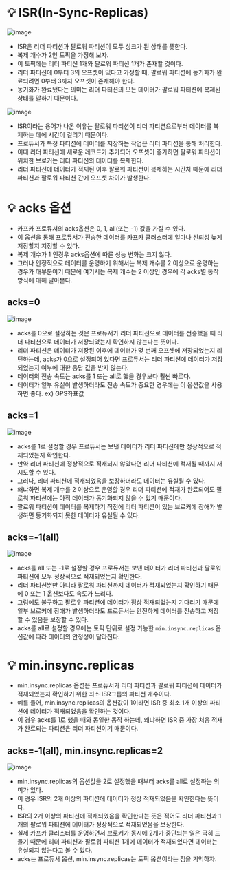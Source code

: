 # 💡 ISR(In-Sync-Replicas)

![image](https://github.com/user-attachments/assets/54c39753-4a83-47e4-bd31-776e559a2d57)

- ISR은 리더 파티션과 팔로워 파티션이 모두 싱크가 된 상태를 뜻한다.
- 복제 개수가 2인 토픽을 가정해 보자.
- 이 토픽에는 리더 파티션 1개와 팔로워 파티션 1개가 존재할 것이다.
- 리더 파티션에 0부터 3의 오프셋이 있다고 가정할 때, 팔로워 파티션에 동기화가 완료되려면 0부터 3까지 오프셋이 존재해야 한다.
- 동기화가 완료됐다는 의미는 리더 파티션의 모든 데이터가 팔로워 파티션에 복제된 상태를 말하기 때문이다.

![image](https://github.com/user-attachments/assets/41e76dfa-0447-43bc-b9fb-f54b8bdc676d)

- ISR이라는 용어가 나온 이유는 팔로워 파티션이 리더 파티션으로부터 데이터를 복제하는 데에 시간이 걸리기 때문이다.
- 프로듀서가 특정 파티션에 데이터를 저장하는 작업은 리더 파티션을 통해 처리한다.
- 이때 리더 파티션에 새로운 레코드가 추가되어 오프셋이 증가하면 팔로워 파티션이 위치한 브로커는 리더 파티션의 데이터를 복제한다.
- 리더 파티션에 데이터가 적재된 이후 팔로워 파티션이 복제하는 시간차 때문에 리더 파티션과 팔로워 파티션 간에 오프셋 차이가 발생한다.

# 💡 acks 옵션

- 카프카 프로듀서의 acks옵션은 0, 1, all(또는 -1) 값을 가질 수 있다.
- 이 옵션을 통해 프로듀서가 전송한 데이터를 카프카 클러스터에 얼마나 신뢰성 높게 저장할지 지정할 수 있다.
- 복제 개수가 1 인경우 acks옵션에 따른 성능 변화는 크지 않다.
- 그러나 안정적으로 데이터를 운영하기 위해서는 복제 개수를 2 이상으로 운영하는 경우가 대부분이기 때문에 여기서는 복제 개수는 2 이상인 경우에 각 acks별 동작 방식에 대해 알아본다.

## acks=0

![image](https://github.com/user-attachments/assets/c483bcff-ca20-446b-9402-5b8a5bc5b276)

- acks를 0으로 설정하는 것은 프로듀서가 리더 파티션으로 데이터를 전송했을 때 리더 파티션으로 데이터가 저장되었는지 확인하지 않는다는 뜻이다.
- 리더 파티션은 데이터가 저장된 이후에 데이터가 몇 번째 오프셋에 저장되었는지 리턴하는데, acks가 0으로 설정되어 있다면 프로듀서는 리더 파티션에 데이터가 저장되었는지 여부에 대한 응답 값을 받지 않는다.
- 데이터의 전송 속도는 acks를 1 또는 all로 했을 경우보다 훨씬 빠르다.
- 데이터가 일부 유실이 발생하더라도 전송 속도가 중요한 경우에는 이 옵션값을 사용하면 좋다. ex) GPS좌표값

## acks=1

![image](https://github.com/user-attachments/assets/bbf6cbe9-0754-4a7b-bac2-dc1f6f58175d)

- acks를 1로 설정할 경우 프로듀서는 보낸 데이터가 리더 파티션에만 정상적으로 적재되었는지 확인한다.
- 만약 리더 파티션에 정상적으로 적재되지 않았다면 리더 파티션에 적재될 때까지 재시도할 수 있다.
- 그러나, 리더 파티션에 적재되었음을 보장하더라도 데이터는 유실될 수 있다.
- 왜냐하면 복제 개수를 2 이상으로 운영할 경우 리더 파티션에 적재가 완료되어도 팔로워 파티션에는 아직 데이터가 동기화되지 않을 수 있기 때문이다.
- 팔로워 파티션이 데이터를 복제하기 직전에 리더 파티션이 있는 브로커에 장애가 발생하면 동기화되지 못한 데이터가 유실될 수 있다.

## acks=-1(all)

![image](https://github.com/user-attachments/assets/47f145e0-811d-46a7-9dc0-5630f25bcccc)

- acks를 all 또는 -1로 설정할 경우 프로듀서는 보낸 데이터가 리더 파티션과 팔로워 파티션에 모두 정상적으로 적재되었는지 확인한다.
- 리더 파티션뿐만 아니라 팔로워 파티션까지 데이터가 적재되었는지 확인하기 때문에 0 또는 1 옵션보다도 속도가 느리다.
- 그럼에도 불구하고 팔로우 파티션에 데이터가 정상 적재되었는지 기다리기 때문에 일부 브로커에 장애가 발생하더라도 프로듀서는 안전하게 데이터를 전송하고 저장할 수 있음을 보장할 수 있다.
- acks를 all로 설정할 경우에는 토픽 단위로 설정 가능한 `min.insync.replicas` 옵션값에 따라 데이터의 안정성이 달라진다.

# 💡 min.insync.replicas

- min.insync.replicas 옵션은 프로듀서가 리더 파티션과 팔로워 파티션에 데이터가 적재되었는지 확인하기 위한 최소 ISR그룹의 파티션 개수이다.
- 예를 들어, min.insync.replicas의 옵션값이 1이라면 ISR 중 최소 1개 이상의 파티션에 데이터가 적재되었음을 확인하는 것이다.
- 이 경우 acks를 1로 했을 때와 동일한 동작 하는데, 왜냐하면 ISR 중 가장 처음 적재가 완료되는 파티션은 리더 파티션이기 때문이다.

## acks=-1(all), min.insync.replicas=2

![image](https://github.com/user-attachments/assets/0f7f1984-b4c7-4afd-879a-4085c4e400ce)

- min.insync.replicas의 옵션값을 2로 설정했을 때부터 acks를 all로 설정하는 의미가 있다.
- 이 경우 ISR의 2개 이상의 파티션에 데이터가 정상 적재되었음을 확인한다는 뜻이다.
- ISR의 2개 이상의 파티션에 적재되었음을 확인한다는 뜻은 적어도 리더 파티션과 1개의 팔로워 파티션에 데이터가 정상적으로 적재되었음을 보장한다.
- 실제 카프카 클러스터를 운영하면서 브로커가 동시에 2개가 중단되는 일은 극히 드물기 때문에 리더 파티션과 팔로워 파티션 1개에 데이터가 적재되었다면 데이터는 유실되지 않는다고 볼 수 있다.
- acks는 프로듀서 옵션, min.insync.replicas는 토픽 옵션이라는 점을 기억하자.
